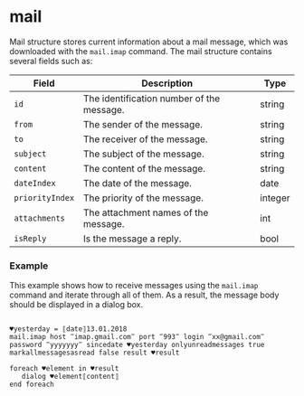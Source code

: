 # mail
Mail structure stores current information about a mail message, which was downloaded with the `mail.imap` command. The mail structure contains several fields such as:

| Field | Description | Type|
| -------- | ---- |------ |
|`id`| The identification number of the message. |string|
|`from`| The sender of the message. |string|
|`to`| The receiver of the message. |string|
|`subject`| The subject of the message. |string|
|`content`| The content of the message.|string|
|`dateIndex`| The date of the message.|date|
|`priorityIndex`| The priority of the message.|integer|
|`attachments`| The attachment names of the message.|int|
|`isReply`| Is the message a reply.|bool|

### Example
This example shows how to receive messages using the `mail.imap` command and iterate through all of them. As a result, the message body should be displayed in a dialog box.

```G1ANT

♥yesterday = ⟦date⟧13.01.2018
mail.imap host ‴imap.gmail.com‴ port ‴993‴ login ‴xx@gmail.com‴ password ‴yyyyyyy‴ sincedate ♥yesterday onlyunreadmessages true markallmessagesasread false result ♥result 

foreach ♥element in ♥result
   dialog ♥element⟦content⟧
end foreach

```
